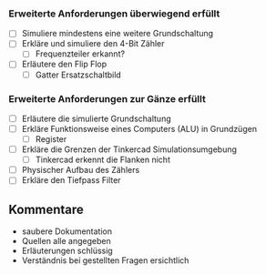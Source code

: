 ### Erweiterte Anforderungen **überwiegend erfüllt**
- [ ] Simuliere mindestens eine weitere Grundschaltung
- [ ] Erkläre und simuliere den 4-Bit Zähler
  - [ ] Frequenzteiler erkannt?
- [ ] Erläutere den Flip Flop
  - [ ] Gatter Ersatzschaltbild

### Erweiterte Anforderungen **zur Gänze erfüllt**
- [ ] Erläutere die simulierte Grundschaltung
- [ ] Erkläre Funktionsweise eines Computers (ALU) in Grundzügen
  - [ ] Register
- [ ] Erkläre die Grenzen der Tinkercad Simulationsumgebung
  - [ ] Tinkercad erkennt die Flanken nicht
- [ ] Physischer Aufbau des Zählers
- [ ] Erkläre den Tiefpass Filter

## Kommentare
- saubere Dokumentation
- Quellen alle angegeben
- Erläuterungen schlüssig
- Verständnis bei gestellten Fragen ersichtlich